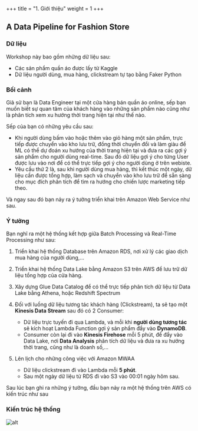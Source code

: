 +++
title = "1. Giới thiệu"
weight = 1
+++

## A Data Pipeline for Fashion Store
### Dữ liệu
Workshop này bao gồm những dữ liệu sau:
- Các sản phẩm quần áo được lấy từ Kaggle
- Dữ liệu người dùng, mua hàng, clickstream tự tạo bằng Faker Python

### Bối cảnh
Giả sử bạn là Data Engineer tại một cửa hàng bán quần áo online, sếp bạn muốn biết sự quan tâm của khách hàng vào những sản phẩm nào cũng như là 
phân tích xem xu hướng thời trang hiện tại như thế nào.

Sếp của bạn có những yêu cầu sau:
- Khi người dùng bấm vào hoặc thêm vào giỏ hàng một sản phẩm, trực tiếp được chuyển vào kho lưu trữ, đồng thời chuyển đổi và làm giàu để ML có thể dự đoán xu hướng của thời trang hiện tại và đưa ra các gợi ý sản phẩm cho người dùng real-time. Sau đó dữ liệu gợi ý cho từng User được lưu vào nơi để có thể trực tiếp gợi ý cho người dùng ở trên webiste.
- Yêu cầu thứ 2 là, sau khi người dùng mua hàng, thì kết thúc một ngày, dữ liệu cần được tổng hợp, làm sạch và chuyển vào kho lưu trữ để sẵn sàng cho mục đích phân tích để tìm ra hướng cho chiến lược marketing tiếp theo.

Và ngay sau đó bạn nảy ra ý tưởng triển khai trên Amazon Web Service như sau.

### Ý tưởng
Bạn nghĩ ra một hệ thống kết hợp giữa Batch Processing và Real-Time Processing như sau:
1. Triển khai hệ thống Database trên Amazon RDS, nơi xử lý các giao dịch mua hàng của người dùng,... 

2. Triển khai hệ thống Data Lake bằng Amazon S3 trên AWS để lưu trữ dữ liệu tổng hợp của cửa hàng.
3. Xây dựng Glue Data Catalog để có thể trực tiếp phân tích dữ liệu từ Data Lake bằng Athena, hoặc Redshift Spectrum
4. Đối với luồng dữ liệu tương tác khách hàng (Clickstream), ta sẽ tạo một **Kinesis Data Stream** sau đó có 2 Consumer:
   - Dữ liệu trực tuyến đi qua Lambda, và mỗi khi **người dùng tương tác** sẽ kích hoạt Lambda Function gợi ý sản phẩm đẩy vào **DynamoDB**.
   - Consumer còn lại đi vào **Kinesis Firehose** mỗi 5 phút, để đẩy vào Data Lake, nơi **Data Analysis** phân tích dữ liệu và đưa ra xu hướng thời trang, cũng như là doanh số,...
5. Lên lịch cho những công việc với Amazon MWAA
   - Dữ liệu clickstream đi vào Lambda mỗi **5 phút**.
   - Sau một ngày dữ liệu từ RDS đi vào S3 vào 00:01 ngày hôm sau.
   
   
Sau lúc bạn ghi ra những ý tưởng, đầu bạn nảy ra một hệ thống trên AWS có kiến trúc như sau

### Kiến trúc hệ thống

![alt](/images/overview/architect.png)